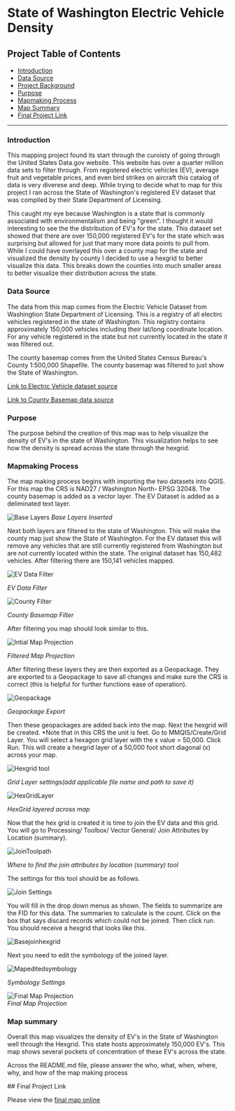 # State of Washington Electric Vehicle Density

## Project Table of Contents

- [Introduction](#introduction)
- [Data Source](#data-source)
- [Project Background](#project-background)
- [Purpose](#purpose)
- [Mapmaking Process](#mapmaking-process)
- [Map Summary](#map-summary)
- [Final Project Link](#final-project-link)



***
### Introduction 
<p>This mapping project found its start through the curoisty of going through the United States Data.gov website. This website has over a quarter million data sets to filter through. From registered electric vehicles (EV), average fruit and vegetable prices, and even bird strikes on aircraft this catalog of data is very diverese and deep. While trying to decide what to map for this project I ran across the State of Washington's registered EV dataset that was compiled by their State Department of Licensing. 

This caught my eye because Washington is a state that is commonly associated with environmentalism and being "green". I thought it would interesting to see the the distribution of EV's for the state. This dataset set showed that there are over 150,000 registered EV's for the state which was surprising but allowed for just that many more data points to pull from. While I could have overlayed this over a county map for the state and visualized the density by county I decided to use a hexgrid to better visualize this data. This breaks down the counties into much smaller areas to better visualize their distribution across the state. </p>

### Data Source
<p>The data from this map comes from the Electric Vehicle Dataset from Washingtion State Department of Licensing. This is a registry of all electirc vehicles registered in the state of Washington. This registry contains approximately 150,000 vehicles including their lat/long coordinate location. For any vehicle registered in the state but not currently located in the state it was filtered out. 

The county basemap comes from the United States Census Bureau's County 1:500,000 Shapefile. The county basemap was filtered to just show the State of Washington. </p>

[Link to Electric Vehicle dataset source](https://catalog.data.gov/dataset/electric-vehicle-population-data)

[Link to County Basemap data source](https://www.census.gov/geographies/mapping-files/time-series/geo/cartographic-boundary.html)

### Purpose
<p> The purpose behind the creation of this map was to help visualize the density of EV's in the state of Washington. This visualization helps to see how the density is spread across the state through the hexgrid. </p>

### Mapmaking Process
<p> The map making process begins with importing the two datasets into QGIS. For this map the CRS is NAD27 / Washington North- EPSG 32048. The county basemap is added as a vector layer. The EV Dataset is added as a deliminated text layer. 

![Base Layers](/Graphics/Rawdatalayers.PNG)
*Base Layers Inserted*

Next both layers are filtered to the state of Washington. This will make the county map just show the State of Washington. For the EV dataset this will remove any vehicles that are still currently registered from Washington but are not currently located within the state. The original dataset has 150,482 vehicles. After filtering there are 150,141 vehicles mapped. 

![EV Data Filter](/Graphics/EV%20data%20filter.PNG)

*EV Data Filter*

![County Filter](/Graphics/County%20Filter.PNG)

*County Basemap Filter*

After filtering you map should look similar to this. 

![Intial Map Projection](/Graphics/intialprojection.PNG)  

*Filtered Map Projection*

 After filtering these layers they are then exported as a Geopackage. They are exported to a Geopackage to save all changes and make sure the CRS is correct (this is helpful for further functions ease of operation). 

 ![Geopackage](/Graphics/Geopackage%20export.PNG)

 *Geopackage Export*
 
 Then these geopackages are added back into the map. 
 Next the hexgrid will be created. *Note that in this CRS the unit is feet. Go to MMQIS/Create/Grid Layer. You will select a hexagon grid layer with the x value = 50,000. Click Run. This will create a hexgrid layer of a 50,000 foot short diagonal (x) across your map. 

 ![Hexgrid tool](/Graphics/Hexgrid%20tool.PNG)

*Grid Layer settings(add applicable file name and path to save it)*

![HexGridLayer](/Graphics/Hexgridlayer.PNG)

*HexGrid layered across map*

 Now that the hex grid is created it is time to join the EV data and this grid. You will go to Processing/ Toolbox/ Vector General/ Join Attributes by Location (summary). 

 ![JoinToolpath](/Graphics/Jointoolpath.PNG)

 *Where to find the join attributes by location (summary) tool*

 The settings for this tool should be as follows. 

 ![Join Settings](/Graphics/Joinsettings.PNG)

 You will fill in the drop down menus as shown. The fields to summarize are the FID for this data. The summaries to calculate is the count. Click on the box that says discard records which could not be joined. Then click run. You should receive a hexgrid that looks like this. 
 
 ![Basejoinhexgrid](/Graphics/basejoinedhexgrid.PNG)

 Next you need to edit the symbology of the joined layer. 
 
 ![Mapeditedsymbology](/Graphics/Mapeditedsymbology.PNG)

 *Symbology Settings*


 ![Final Map Projection](/Graphics/finalprojection.PNG)   
*Final Map Projection*
</p>

### Map summary
<p>Overall this map visualizes the density of EV's in the State of Washington well through the Hexgrid. This state hosts approximately 150,000 EV's. This map shows several pockets of concentration of these EV's across the state.  </p>
Across the README.md file, please answer the who, what, when, where, why, and how of the map making process




<p></p>
## Final Project Link

Please view the [final map online](https://github.com/mahannae/mahannaeFinal/blob/main/index.html)